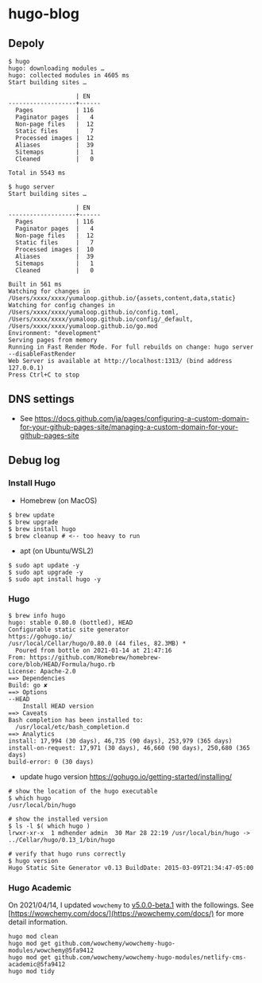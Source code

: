 # hugo-blog

## Depoly

```
$ hugo
hugo: downloading modules …
hugo: collected modules in 4605 ms
Start building sites …

                   | EN
-------------------+------
  Pages            | 116
  Paginator pages  |   4
  Non-page files   |  12
  Static files     |   7
  Processed images |  12
  Aliases          |  39
  Sitemaps         |   1
  Cleaned          |   0

Total in 5543 ms
```

```
$ hugo server
Start building sites …

                   | EN
-------------------+------
  Pages            | 116
  Paginator pages  |   4
  Non-page files   |  12
  Static files     |   7
  Processed images |  10
  Aliases          |  39
  Sitemaps         |   1
  Cleaned          |   0

Built in 561 ms
Watching for changes in /Users/xxxx/xxxx/yumaloop.github.io/{assets,content,data,static}
Watching for config changes in /Users/xxxx/xxxx/yumaloop.github.io/config.toml, /Users/xxxx/xxxx/yumaloop.github.io/config/_default, /Users/xxxx/xxxx/yumaloop.github.io/go.mod
Environment: "development"
Serving pages from memory
Running in Fast Render Mode. For full rebuilds on change: hugo server --disableFastRender
Web Server is available at http://localhost:1313/ (bind address 127.0.0.1)
Press Ctrl+C to stop
```

## DNS settings

- See https://docs.github.com/ja/pages/configuring-a-custom-domain-for-your-github-pages-site/managing-a-custom-domain-for-your-github-pages-site

## Debug log

### Install Hugo

- Homebrew (on MacOS)
```
$ brew update
$ brew upgrade
$ brew install hugo
$ brew cleanup # <-- too heavy to run
```

- apt (on Ubuntu/WSL2)

```
$ sudo apt update -y
$ sudo apt upgrade -y
$ sudo apt install hugo -y
```

### Hugo

```
$ brew info hugo
hugo: stable 0.80.0 (bottled), HEAD
Configurable static site generator
https://gohugo.io/
/usr/local/Cellar/hugo/0.80.0 (44 files, 82.3MB) *
  Poured from bottle on 2021-01-14 at 21:47:16
From: https://github.com/Homebrew/homebrew-core/blob/HEAD/Formula/hugo.rb
License: Apache-2.0
==> Dependencies
Build: go ✘
==> Options
--HEAD
	Install HEAD version
==> Caveats
Bash completion has been installed to:
  /usr/local/etc/bash_completion.d
==> Analytics
install: 17,994 (30 days), 46,735 (90 days), 253,979 (365 days)
install-on-request: 17,971 (30 days), 46,660 (90 days), 250,680 (365 days)
build-error: 0 (30 days)
```

- update hugo version https://gohugo.io/getting-started/installing/

```
# show the location of the hugo executable
$ which hugo
/usr/local/bin/hugo

# show the installed version
$ ls -l $( which hugo )
lrwxr-xr-x  1 mdhender admin  30 Mar 28 22:19 /usr/local/bin/hugo -> ../Cellar/hugo/0.13_1/bin/hugo

# verify that hugo runs correctly
$ hugo version
Hugo Static Site Generator v0.13 BuildDate: 2015-03-09T21:34:47-05:00
```

### Hugo Academic

On 2021/04/14, I updated `wowchemy` to [v5.0.0-beta.1](https://wowchemy.com/blog/v5.0.0-beta.1/) with the followings.
See [https://wowchemy.com/docs/](https://wowchemy.com/docs/) for more detail information.

```
hugo mod clean
hugo mod get github.com/wowchemy/wowchemy-hugo-modules/wowchemy@5fa9412
hugo mod get github.com/wowchemy/wowchemy-hugo-modules/netlify-cms-academic@5fa9412
hugo mod tidy
```
